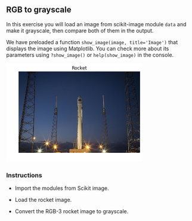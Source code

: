 ## RGB to grayscale

In this exercise you will load an image from scikit-image module `data` and make it grayscale, then compare both of them in the output.

We have preloaded a function `show_image(image, title='Image')` that displays the image using Matplotlib. You can check more about its parameters using `?show_image()` or `help(show_image)` in the console.

![Rocket](i/rocket.png)

### Instructions

- Import the modules from Scikit image.

- Load the rocket image.

- Convert the RGB-3 rocket image to grayscale.
